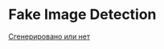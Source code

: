 # Fake Image Detection
<a href="https://www.kaggle.com/competitions/generated-or-not/overview">Сгенерировано или нет</a>
